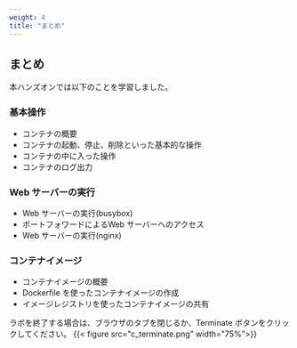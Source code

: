 ```yaml
---
weight: 4
title: "まとめ"
---
```


## まとめ
本ハンズオンでは以下のことを学習しました。
### 基本操作
- コンテナの概要
- コンテナの起動、停止、削除といった基本的な操作
- コンテナの中に入った操作
- コンテナのログ出力
### Web サーバーの実行
- Web サーバーの実行(busybox)
- ポートフォワードによるWeb サーバーへのアクセス
- Web サーバーの実行(nginx)
### コンテナイメージ
- コンテナイメージの概要
- Dockerfile を使ったコンテナイメージの作成
- イメージレジストリを使ったコンテナイメージの共有

ラボを終了する場合は、ブラウザのタブを閉じるか、Terminate ボタンをクリックしてください。
{{< figure src="c_terminate.png" width="75%">}}
